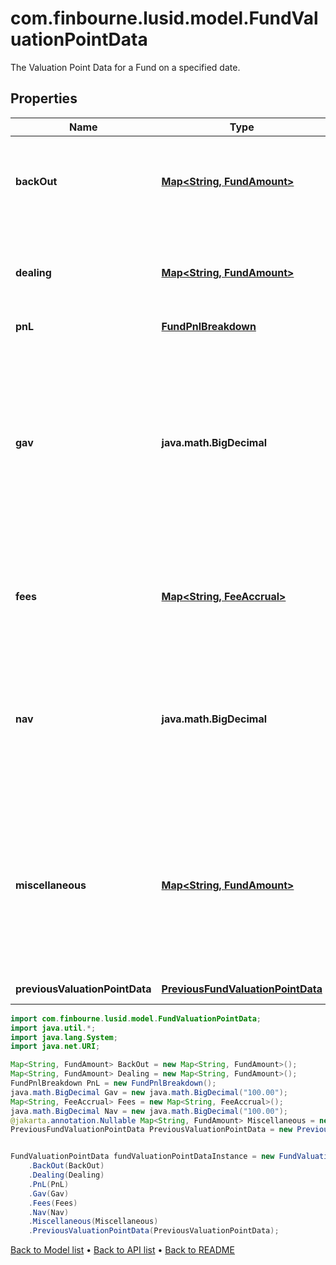 # com.finbourne.lusid.model.FundValuationPointData
The Valuation Point Data for a Fund on a specified date.

## Properties

Name | Type | Description | Notes
------------ | ------------- | ------------- | -------------
**backOut** | [**Map&lt;String, FundAmount&gt;**](FundAmount.md) | Bucket of detail for the Valuation Point where data points have been &#39;backed out&#39;. | [default to Map<String, FundAmount>]
**dealing** | [**Map&lt;String, FundAmount&gt;**](FundAmount.md) | Bucket of detail for any &#39;Dealing&#39; that has occured inside the queried period. | [default to Map<String, FundAmount>]
**pnL** | [**FundPnlBreakdown**](FundPnlBreakdown.md) |  | [default to FundPnlBreakdown]
**gav** | **java.math.BigDecimal** | The Gross Asset Value of the Fund or Share Class at the Valuation Point. This is effectively a summation of all Trial balance entries linked to accounts of types &#39;Asset&#39; and &#39;Liabilities&#39;. | [default to java.math.BigDecimal]
**fees** | [**Map&lt;String, FeeAccrual&gt;**](FeeAccrual.md) | Bucket of detail for any &#39;Fees&#39; that have been charged in the selected period. | [default to Map<String, FeeAccrual>]
**nav** | **java.math.BigDecimal** | The Net Asset Value of the Fund or Share Class at the Valuation Point. This represents the GAV with any fees applied in the period. | [default to java.math.BigDecimal]
**miscellaneous** | [**Map&lt;String, FundAmount&gt;**](FundAmount.md) | Not used directly by the LUSID engines but serves as a holding area for any custom derived data points that may be useful in, for example, fee calculations). | [optional] [default to Map<String, FundAmount>]
**previousValuationPointData** | [**PreviousFundValuationPointData**](PreviousFundValuationPointData.md) |  | [optional] [default to PreviousFundValuationPointData]

```java
import com.finbourne.lusid.model.FundValuationPointData;
import java.util.*;
import java.lang.System;
import java.net.URI;

Map<String, FundAmount> BackOut = new Map<String, FundAmount>();
Map<String, FundAmount> Dealing = new Map<String, FundAmount>();
FundPnlBreakdown PnL = new FundPnlBreakdown();
java.math.BigDecimal Gav = new java.math.BigDecimal("100.00");
Map<String, FeeAccrual> Fees = new Map<String, FeeAccrual>();
java.math.BigDecimal Nav = new java.math.BigDecimal("100.00");
@jakarta.annotation.Nullable Map<String, FundAmount> Miscellaneous = new Map<String, FundAmount>();
PreviousFundValuationPointData PreviousValuationPointData = new PreviousFundValuationPointData();


FundValuationPointData fundValuationPointDataInstance = new FundValuationPointData()
    .BackOut(BackOut)
    .Dealing(Dealing)
    .PnL(PnL)
    .Gav(Gav)
    .Fees(Fees)
    .Nav(Nav)
    .Miscellaneous(Miscellaneous)
    .PreviousValuationPointData(PreviousValuationPointData);
```


[Back to Model list](../README.md#documentation-for-models) &#8226; [Back to API list](../README.md#documentation-for-api-endpoints) &#8226; [Back to README](../README.md)
